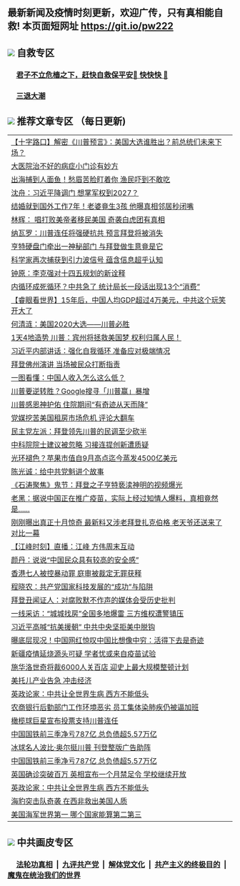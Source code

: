 ## 最新新闻及疫情时刻更新，欢迎广传，只有真相能自救! 本页面短网址 https://git.io/pw222



## <img src="https://img.icons8.com/cute-clipart/2x/circled-right.png">  自救专区

 ### &nbsp;&nbsp;&nbsp;&nbsp; [君子不立危樯之下，赶快自救保平安🍎 快快快 📩](https://github.com/pwgy/td/blob/master/README.md)
 
 ### &nbsp;&nbsp;&nbsp;&nbsp; [三退大潮](https://is.gd/fCPoKo) 
 
## <img src="https://img.icons8.com/cute-clipart/2x/circled-right.png"> 推荐文章专区 （每日更新)

<Table>
<tr><td colspan="2" align="left"><a href="https://jnvoydho.xhuyd.press/?name=c1240431&key=encdeuyadochlaxz&from=pw2">【十字路口】解密《川普预言》：美国大选谁胜出？前总统们未来下场？</a></td></tr>
<tr><td colspan="2" align="left"><a href="https://jnvoydho.xhuyd.press/?name=c1240508&key=encdeuyadochlaxz&from=pw2">大医院治不好的病症小门诊有妙方</a></td></tr>
<tr><td colspan="2" align="left"><a href="https://jnvoydho.xhuyd.press/?name=c1240528&key=encdeuyadochlaxz&from=pw2">出海捕到人面鱼！愁眉苦脸盯着你 渔民吓到不敢吃</a></td></tr>
<tr><td colspan="2" align="left"><a href="https://jnvoydho.xhuyd.press/?name=c1240453&key=encdeuyadochlaxz&from=pw2">沈舟：习近平降调门 想掌军权到2027？</a></td></tr>
<tr><td colspan="2" align="left"><a href="https://jnvoydho.xhuyd.press/?name=c1240461&key=encdeuyadochlaxz&from=pw2">结婚就到国外工作7年！老婆竟生3孩 他曝真相邻居秒闭嘴</a></td></tr>
<tr><td colspan="2" align="left"><a href="https://jnvoydho.xhuyd.press/?name=c1240507&key=encdeuyadochlaxz&from=pw2">林辉： 唱打败美帝者移民美国 奇袭白虎团有真相</a></td></tr>
<tr><td colspan="2" align="left"><a href="https://jnvoydho.xhuyd.press/?name=c1240518&key=encdeuyadochlaxz&from=pw2">纳瓦罗：川普连任将强硬抗共 预言拜登将被消失</a></td></tr>
<tr><td colspan="2" align="left"><a href="https://jnvoydho.xhuyd.press/?name=c1240476&key=encdeuyadochlaxz&from=pw2">亨特硬盘门牵出一神秘部门 与拜登做生意竟是它</a></td></tr>
<tr><td colspan="2" align="left"><a href="https://jnvoydho.xhuyd.press/?name=c1240478&key=encdeuyadochlaxz&from=pw2">科学家再次捕获到引力波信号 蕴含信息超乎认知</a></td></tr>
<tr><td colspan="2" align="left"><a href="https://jnvoydho.xhuyd.press/?name=c1240524&key=encdeuyadochlaxz&from=pw2">钟原：李克强对十四五规划的新诠释</a></td></tr>
<tr><td colspan="2" align="left"><a href="https://jnvoydho.xhuyd.press/?name=c1240517&key=encdeuyadochlaxz&from=pw2">内循环成死循环？中共急了 统计局长一段话出现13个“消费”</a></td></tr>
<tr><td colspan="2" align="left"><a href="https://jnvoydho.xhuyd.press/?name=c1240454&key=encdeuyadochlaxz&from=pw2">【睿眼看世界】15年后，中国人均GDP超过4万美元，中共这个玩笑开大了</a></td></tr>
<tr><td colspan="2" align="left"><a href="https://jnvoydho.xhuyd.press/?name=c1240525&key=encdeuyadochlaxz&from=pw2">何清涟：美国2020大选——川普必胜</a></td></tr>
<tr><td colspan="2" align="left"><a href="https://jnvoydho.xhuyd.press/?name=c1240529&key=encdeuyadochlaxz&from=pw2">1天4地造势 川普：宾州将拯救美国梦 权利归属人民！</a></td></tr>
<tr><td colspan="2" align="left"><a href="https://jnvoydho.xhuyd.press/?name=c1240467&key=encdeuyadochlaxz&from=pw2">习近平内部讲话：强化自我循环 准备应对极端情况</a></td></tr>
<tr><td colspan="2" align="left"><a href="https://jnvoydho.xhuyd.press/?name=c1240474&key=encdeuyadochlaxz&from=pw2">拜登佛州演讲 当场被民众打断指责</a></td></tr>
<tr><td colspan="2" align="left"><a href="https://jnvoydho.xhuyd.press/?name=c1240514&key=encdeuyadochlaxz&from=pw2">一图看懂：中国人收入怎么这么低？</a></td></tr>
<tr><td colspan="2" align="left"><a href="https://jnvoydho.xhuyd.press/?name=c1240500&key=encdeuyadochlaxz&from=pw2">川普要逆转胜？Google搜寻「川普赢」暴增</a></td></tr>
<tr><td colspan="2" align="left"><a href="https://jnvoydho.xhuyd.press/?name=c1240489&key=encdeuyadochlaxz&from=pw2">川普感恩神护佑 住院期间“有奇迹从天而降”</a></td></tr>
<tr><td colspan="2" align="left"><a href="https://jnvoydho.xhuyd.press/?name=c1240477&key=encdeuyadochlaxz&from=pw2">党媒挖苦美国租房市场危机 评论大翻车</a></td></tr>
<tr><td colspan="2" align="left"><a href="https://jnvoydho.xhuyd.press/?name=c1240487&key=encdeuyadochlaxz&from=pw2">民主党左派：拜登领先川普的民调至少砍半</a></td></tr>
<tr><td colspan="2" align="left"><a href="https://jnvoydho.xhuyd.press/?name=c1240481&key=encdeuyadochlaxz&from=pw2">中科院院士建议被忽略 习接连提创新遭质疑</a></td></tr>
<tr><td colspan="2" align="left"><a href="https://jnvoydho.xhuyd.press/?name=c1240527&key=encdeuyadochlaxz&from=pw2">光环褪色？苹果市值自9月高点迄今蒸发4500亿美元</a></td></tr>
<tr><td colspan="2" align="left"><a href="https://jnvoydho.xhuyd.press/?name=c1240498&key=encdeuyadochlaxz&from=pw2">陈光诚：给中共党魁讲个故事</a></td></tr>
<tr><td colspan="2" align="left"><a href="https://jnvoydho.xhuyd.press/?name=c1240455&key=encdeuyadochlaxz&from=pw2">《石涛聚焦》鬼节：拜登之子亨特亵渎神明的视频爆光</a></td></tr>
<tr><td colspan="2" align="left"><a href="https://jnvoydho.xhuyd.press/?name=c1240468&key=encdeuyadochlaxz&from=pw2">老黑：据说中国正在推广疫苗，实际上经过知情人爆料，真相竟然是......</a></td></tr>
<tr><td colspan="2" align="left"><a href="https://jnvoydho.xhuyd.press/?name=c1240471&key=encdeuyadochlaxz&from=pw2">刚刚曝出真正十月惊奇 最新料又涉老拜登扎克伯格 老天爷还送来了对比一幕</a></td></tr>
<tr><td colspan="2" align="left"><a href="https://jnvoydho.xhuyd.press/?name=c1240456&key=encdeuyadochlaxz&from=pw2">【江峰时刻】直播：江峰 方伟周末互动</a></td></tr>
<tr><td colspan="2" align="left"><a href="https://jnvoydho.xhuyd.press/?name=c1240506&key=encdeuyadochlaxz&from=pw2">颜丹：说说“中国民众具有较高的安全感”</a></td></tr>
<tr><td colspan="2" align="left"><a href="https://jnvoydho.xhuyd.press/?name=c1240501&key=encdeuyadochlaxz&from=pw2">香港七人被控暴动罪 庭审被裁定无罪获释</a></td></tr>
<tr><td colspan="2" align="left"><a href="https://jnvoydho.xhuyd.press/?name=c1240497&key=encdeuyadochlaxz&from=pw2">程晓农：共产党国家科技发展的“成功”与陷阱</a></td></tr>
<tr><td colspan="2" align="left"><a href="https://jnvoydho.xhuyd.press/?name=c1240516&key=encdeuyadochlaxz&from=pw2">拜登丑闻证人：对腐败默不作声的媒体会受历史批判</a></td></tr>
<tr><td colspan="2" align="left"><a href="https://jnvoydho.xhuyd.press/?name=c1240488&key=encdeuyadochlaxz&from=pw2">一线采访：“城城找房”全国多地爆雷 三方维权遭警镇压</a></td></tr>
<tr><td colspan="2" align="left"><a href="https://jnvoydho.xhuyd.press/?name=c1240484&key=encdeuyadochlaxz&from=pw2">习近平高喊“抗美援朝” 中共中央坚拒美中脱钩</a></td></tr>
<tr><td colspan="2" align="left"><a href="https://jnvoydho.xhuyd.press/?name=c1240470&key=encdeuyadochlaxz&from=pw2">曝底层现况！中国网红惊叹中国比想像中穷：活得下去是奇迹</a></td></tr>
<tr><td colspan="2" align="left"><a href="https://jnvoydho.xhuyd.press/?name=c1240496&key=encdeuyadochlaxz&from=pw2">新疆疫情延烧源头可疑 学者忧或来自疫苗试验</a></td></tr>
<tr><td colspan="2" align="left"><a href="https://jnvoydho.xhuyd.press/?name=c1240502&key=encdeuyadochlaxz&from=pw2">施华洛世奇将裁6000人关百店 迎史上最大规模整顿计划</a></td></tr>
<tr><td colspan="2" align="left"><a href="https://jnvoydho.xhuyd.press/?name=c1240503&key=encdeuyadochlaxz&from=pw2">美托儿产业告急 冲击经济</a></td></tr>
<tr><td colspan="2" align="left"><a href="https://jnvoydho.xhuyd.press/?name=c1240490&key=encdeuyadochlaxz&from=pw2">英政论家：中共让全世界生病 西方不能低头</a></td></tr>
<tr><td colspan="2" align="left"><a href="https://jnvoydho.xhuyd.press/?name=c1240475&key=encdeuyadochlaxz&from=pw2">农商银行后勤部门工作环境恶劣 员工集体染肺疾仍被逼加班</a></td></tr>
<tr><td colspan="2" align="left"><a href="https://jnvoydho.xhuyd.press/?name=c1240462&key=encdeuyadochlaxz&from=pw2">橄榄球巨星宣布投票支持川普连任</a></td></tr>
<tr><td colspan="2" align="left"><a href="https://jnvoydho.xhuyd.press/?name=c1240492&key=encdeuyadochlaxz&from=pw2">中国国铁前三季净亏787亿 总负债超5.57万亿</a></td></tr>
<tr><td colspan="2" align="left"><a href="https://jnvoydho.xhuyd.press/?name=c1240491&key=encdeuyadochlaxz&from=pw2">冰球名人波比·奥尔挺川普 刊登整版广告助阵</a></td></tr>
<tr><td colspan="2" align="left"><a href="https://jnvoydho.xhuyd.press/?name=c1240452&key=encdeuyadochlaxz&from=pw2">中国国铁前三季净亏787亿 总负债超5.57万亿</a></td></tr>
<tr><td colspan="2" align="left"><a href="https://jnvoydho.xhuyd.press/?name=c1240526&key=encdeuyadochlaxz&from=pw2">英国确诊突破百万 英相宣布一个月禁足令 学校继续开放</a></td></tr>
<tr><td colspan="2" align="left"><a href="https://jnvoydho.xhuyd.press/?name=c1240464&key=encdeuyadochlaxz&from=pw2">英政论家：中共让全世界生病 西方不能低头</a></td></tr>
<tr><td colspan="2" align="left"><a href="https://jnvoydho.xhuyd.press/?name=c1240485&key=encdeuyadochlaxz&from=pw2">海豹突击队奇袭 在西非救出美国人质</a></td></tr>
<tr><td colspan="2" align="left"><a href="https://jnvoydho.xhuyd.press/?name=c1240466&key=encdeuyadochlaxz&from=pw2">美国海军世界第一 哪个国家能算第二第三</a></td></tr>

 </Table>

## <img src="https://img.icons8.com/cute-clipart/2x/circled-right.png"> 中共画皮专区


 ### &nbsp;&nbsp;&nbsp;&nbsp; [法轮功真相](https://github.com/begood0513/basic/blob/master/README.md) &nbsp;|&nbsp; [九评共产党](https://github.com/begood0513/9ping.md/blob/master/README.md) &nbsp;|&nbsp; [解体党文化](https://github.com/begood0513/jtdwh.md/blob/master/README.md)   &nbsp;|&nbsp; [共产主义的终极目的](https://github.com/begood0513/gczydzjmd.md/blob/master/README.md) &nbsp;|&nbsp; [魔鬼在统治我们的世界](https://github.com/begood0513/gczydzjmd.md/blob/master/README.md) 

